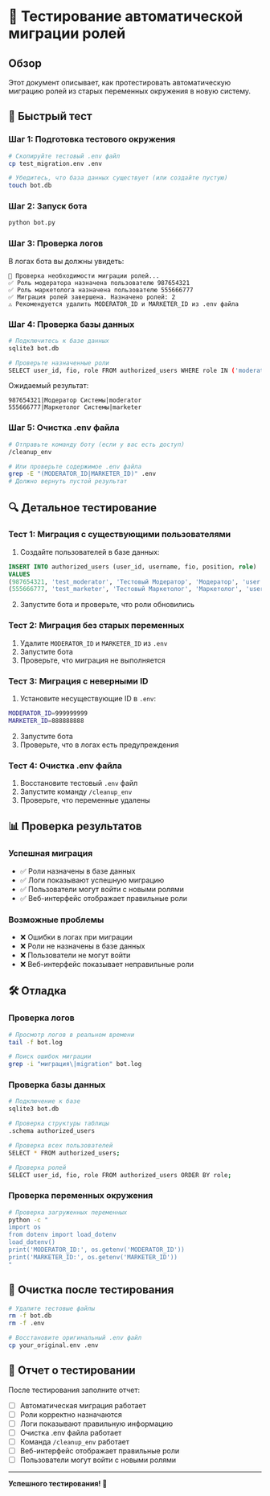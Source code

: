 # 🧪 Тестирование автоматической миграции ролей

## Обзор

Этот документ описывает, как протестировать автоматическую миграцию ролей из старых переменных окружения в новую систему.

## 🚀 Быстрый тест

### Шаг 1: Подготовка тестового окружения

```bash
# Скопируйте тестовый .env файл
cp test_migration.env .env

# Убедитесь, что база данных существует (или создайте пустую)
touch bot.db
```

### Шаг 2: Запуск бота

```bash
python bot.py
```

### Шаг 3: Проверка логов

В логах бота вы должны увидеть:

```
🔄 Проверка необходимости миграции ролей...
✅ Роль модератора назначена пользователю 987654321
✅ Роль маркетолога назначена пользователю 555666777
✅ Миграция ролей завершена. Назначено ролей: 2
⚠️ Рекомендуется удалить MODERATOR_ID и MARKETER_ID из .env файла
```

### Шаг 4: Проверка базы данных

```bash
# Подключитесь к базе данных
sqlite3 bot.db

# Проверьте назначенные роли
SELECT user_id, fio, role FROM authorized_users WHERE role IN ('moderator', 'marketer');
```

Ожидаемый результат:
```
987654321|Модератор Системы|moderator
555666777|Маркетолог Системы|marketer
```

### Шаг 5: Очистка .env файла

```bash
# Отправьте команду боту (если у вас есть доступ)
/cleanup_env

# Или проверьте содержимое .env файла
grep -E "(MODERATOR_ID|MARKETER_ID)" .env
# Должно вернуть пустой результат
```

## 🔍 Детальное тестирование

### Тест 1: Миграция с существующими пользователями

1. Создайте пользователей в базе данных:
```sql
INSERT INTO authorized_users (user_id, username, fio, position, role) 
VALUES 
(987654321, 'test_moderator', 'Тестовый Модератор', 'Модератор', 'user'),
(555666777, 'test_marketer', 'Тестовый Маркетолог', 'Маркетолог', 'user');
```

2. Запустите бота и проверьте, что роли обновились

### Тест 2: Миграция без старых переменных

1. Удалите `MODERATOR_ID` и `MARKETER_ID` из `.env`
2. Запустите бота
3. Проверьте, что миграция не выполняется

### Тест 3: Миграция с неверными ID

1. Установите несуществующие ID в `.env`:
```bash
MODERATOR_ID=999999999
MARKETER_ID=888888888
```

2. Запустите бота
3. Проверьте, что в логах есть предупреждения

### Тест 4: Очистка .env файла

1. Восстановите тестовый `.env` файл
2. Запустите команду `/cleanup_env`
3. Проверьте, что переменные удалены

## 📊 Проверка результатов

### Успешная миграция

- ✅ Роли назначены в базе данных
- ✅ Логи показывают успешную миграцию
- ✅ Пользователи могут войти с новыми ролями
- ✅ Веб-интерфейс отображает правильные роли

### Возможные проблемы

- ❌ Ошибки в логах при миграции
- ❌ Роли не назначены в базе данных
- ❌ Пользователи не могут войти
- ❌ Веб-интерфейс показывает неправильные роли

## 🛠️ Отладка

### Проверка логов

```bash
# Просмотр логов в реальном времени
tail -f bot.log

# Поиск ошибок миграции
grep -i "миграция\|migration" bot.log
```

### Проверка базы данных

```bash
# Подключение к базе
sqlite3 bot.db

# Проверка структуры таблицы
.schema authorized_users

# Проверка всех пользователей
SELECT * FROM authorized_users;

# Проверка ролей
SELECT user_id, fio, role FROM authorized_users ORDER BY role;
```

### Проверка переменных окружения

```bash
# Проверка загруженных переменных
python -c "
import os
from dotenv import load_dotenv
load_dotenv()
print('MODERATOR_ID:', os.getenv('MODERATOR_ID'))
print('MARKETER_ID:', os.getenv('MARKETER_ID'))
"
```

## 🧹 Очистка после тестирования

```bash
# Удалите тестовые файлы
rm -f bot.db
rm -f .env

# Восстановите оригинальный .env файл
cp your_original.env .env
```

## 📝 Отчет о тестировании

После тестирования заполните отчет:

- [ ] Автоматическая миграция работает
- [ ] Роли корректно назначаются
- [ ] Логи показывают правильную информацию
- [ ] Очистка .env файла работает
- [ ] Команда `/cleanup_env` работает
- [ ] Веб-интерфейс отображает правильные роли
- [ ] Пользователи могут войти с новыми ролями

---

**Успешного тестирования! 🎉** 